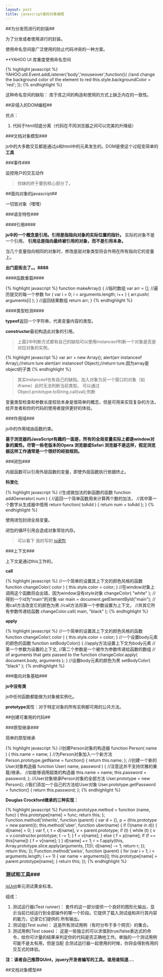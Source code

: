 ```yaml
---
layout: post
title: javascript面向对象编程
---
```


##为分发而进行的封装##

为了分发或者使用进行的封装。

使用命名空间是广泛使用的防止代码冲突的一种方案。

**YAHOO UI 库重度使用命名空间

{% highlight javascript %}
YAHOO.util.Event.addListener('body','mouseover',function(){
     //and change the background color of the element to red
     this.style.backgroundColor = 'red';
});
{% endhighlight %}

这种命名空间的缺陷：
库于库之间的构造和使用的方式上缺乏内在的一致性。

##非侵入的DOM编程##

优点：

1. 代码于html彻底分离（代码在不同浏览器之间可以完美的升降级）

###文档对象模型###

js中的大多数交互都是通过js和html中的元素发生的。DOM是使这个过程变简单的**工具**

###事件###

监控用户的交互动作

> 你妹的终于要到核心部分了。

##面向对象的javascript##

一切皆对象（嘿嘿）

###语言特性###

####引用####

**js中的一个概念是引用。引用是指指向对象的实际位置的指针。**
实际的对象不是一个引用。
**引用总是指向最终被引用的对象，而不是引用本身。**

当几个变量指向相同的对象时，修改底层对象类型将会作用在所有指向它的变量上。

**出门逛街去了。。8888**

####函数重载####

{% highlight javascript %}
function makeArray() {
//临时数组
var arr = [];
//遍历提交的每一个参数
for ( var i = 0; i < arguments.length; i++ ) {
arr.push( arguments[i] );
}
//返回结果数组
return arr;
}
{% endhighlight %}

####类型检测####

**typeof**返回一个字符串，代表变量内容的类型。

**constructor**最初构造此对象的引用。

> 上面2中判断方式都有自己的缺陷可以使用instanceof判断一个对象是否是对应对象的实例。

{% highlight javascript %}
var arr = new Array();
alert(arr instanceof Array);//return ture
alert(arr instanceof Object);//return ture.因为array是object的子类
{% endhighlight %}

> 其实instanceof也有自己的缺陷。加入对象为另一个窗口的对象（如iframe）此时无法判断当前类型。
> 可以通过Object.prototype.toString.call(val);判断

变量类型检查和参数长度校验本身是很简单的概念，但是可用来实现复杂的方法，给开发者和你的代码的使用者提供更好的体验。

###作用域###

js中的作用域由函数约束。

**基于浏览器的JavaScript有趣的一面是，所有的全局变量实际上都是window对象的属性。尽管一些老版本的Opera 浏览器或Safari 浏览器不是这样，假定浏览器这样工作通常是一个很好的经验规则。**

###闭包###

内层函数可以引用外层函数的变量，即使外层函数执行依据终止。

**科里化**

{% highlight javascript %}
//生成做加法的新函数的函数
function addGenerator( num ) {
    //返回一个简单函数用来计算两个数的加法，
    //其中第一个数字从生成器中借用
    return function( toAdd ) {
        return num + toAdd
    };
}
{% endhighlight %}

使用闭包封闭全局变量。

闭包的循环引用会造成对象常驻内存。

> 可以看下 我的写的 [js闭包](http://johnqing.github.io/posts/closure.html)

###上下文###

上下文是通过this工作的。

**call**

{% highlight javascript %}
//一个简单的设置其上下文的颜色风格的函数
function changeColor( color ) {
this.style.color = color;
}
//在window对象上调用这个函数将会出错，因为window没有style对象
changeColor( "white" );
//得到一个id为"main"的对象
var main = document.getElementById("main");
//用call方法改变它的颜色为黑
//call方法将第一个参数设置为上下文，
//并其它所有参数传递给函数
changeColor.call( main, "black" );
{% endhighlight %}

**apply**

{% highlight javascript %}
//一个简单的设置其上下文的颜色风格的函数
function changeColor( color ) {
this.style.color = color;
}
//一个设置body元素的颜色的函数
function setBodyColor() {
//apply方法设置上下文为body元素
//第一个参数为设置的上下文,
//第二个参数是一个被作为参数传递给函数的数组
// of arguments that gets passed to the function
changeColor.apply( document.body, arguments );
}
//设置body元素的颜色为黑
setBodyColor( "black" );
{% endhighlight %}

###面向对象基础###

**js中没有类**

js中任何函数都能做为对象被实例化。

**prototype**属性：对于特定对象的所有实例都可用的公共方法。

##创建可重用的代码##

###原型继承###

简单的原型继承

{% highlight javascript %}
//创建Person对象的构造器
function Person( name ) {
this.name = name;
}
//为Person对象加入一个新方法
Person.prototype.getName = function() {
return this.name;
};
//创建一个新的User对象构造器
function User( name, password ) {
//注意这并不支持优雅的重载/继承，
//如能够调用超类的构造器
this.name = name;
this.password = password;
};
//User对象继承Person对象的全部方法
User.prototype = new Person();
//我们添加一个自己的方法给User对象
User.prototype.getPassword = function() {
return this.password;
};
{% endhighlight %}

**Douglas Crockford继承的三种实现：**

{% highlight javascript %}
Function.prototype.method = function (name, func) {
this.prototype[name] = func;
return this;
};
Function.method('inherits', function (parent) {
var d = {}, p = (this.prototype = new parent());
this.method('uber', function uber(name) {
if (!(name in d)) {
d[name] = 0;
}
var f, r, t = d[name], v = parent.prototype;
if (t) {
while (t) {
v = v.constructor.prototype;
t -= 1;
}
f = v[name];
} else {
f = p[name];
if (f == this[name]) {
f = v[name];
}
}
d[name] += 1;
r = f.apply(this, Array.prototype.slice.apply(arguments, [1]));
d[name] -= 1;
return r;
});
return this;
});
Function.method('swiss', function (parent) {
for (var i = 1; i < arguments.length; i += 1) {
var name = arguments[i];
this.prototype[name] = parent.prototype[name];
}
return this;
});
{% endhighlight %}

### 测试和工具###

[jsUnit](http://www.jsunit.net/)单元测试黄金标准。

组成：

1. 测试运行器(Test runner)：
套件的这一部分提供一个良好的图形化输出，显示当前已经运行到全部操作的哪一个阶段。它提供了载入测试组和并行其内容的能力，记录它们提供的
所有输出。
2. 测试组(Test suite)：
这是所有测试用例（有时分布于多个网页）的集合。
3. 测试用例(Test cases)：
这是一些独立的可以求值到true/false表达式的命令，给你可计量的结果来判定你的代码是否正确地工作。单独的一个测试用例可能不是太有用，但是当配
合测试运行器一起使用的时候，你将会得到有用的交互式的体验。

**注：读者自己推荐QUint，jquery开发者编写的工具。谁用谁知道....**

##文档对象模型##
